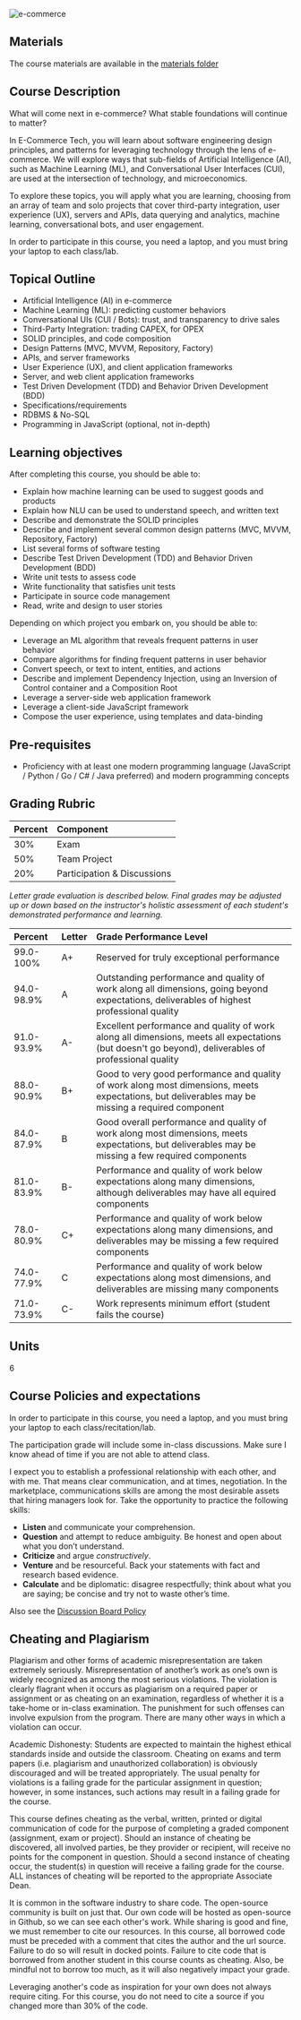 ![e-commerce](https://cloud.githubusercontent.com/assets/933621/10716481/265914d0-7b11-11e5-8538-a32894ea5ccb.jpg)

## Materials

The course materials are available in the [materials folder](./materials/REAMDE.md#overview)

## Course Description

What will come next in e-commerce? What stable foundations will continue to matter?

In E-Commerce Tech, you will learn about software engineering design principles, and patterns for leveraging technology through the lens of e-commerce. We will explore ways that sub-fields of Artificial Intelligence (AI), such as Machine Learning (ML), and Conversational User Interfaces (CUI), are used at the intersection of technology, and microeconomics.

To explore these topics, you will apply what you are learning, choosing from an array of team and solo projects that cover third-party integration, user experience (UX), servers and APIs, data querying and analytics, machine learning, conversational bots, and user engagement.

In order to participate in this course, you need a laptop, and you must bring your laptop to each class/lab.

## Topical Outline

* Artificial Intelligence (AI) in e-commerce
* Machine Learning (ML): predicting customer behaviors
* Conversational UIs (CUI / Bots): trust, and transparency to drive sales
* Third-Party Integration: trading CAPEX, for OPEX
* SOLID principles, and code composition
* Design Patterns (MVC, MVVM, Repository, Factory)
* APIs, and server frameworks
* User Experience (UX), and client application frameworks
* Server, and web client application frameworks
* Test Driven Development (TDD) and Behavior Driven Development (BDD)
* Specifications/requirements
* RDBMS & No-SQL
* Programming in JavaScript (optional, not in-depth)

## Learning objectives
After completing this course, you should be able to:

* Explain how machine learning can be used to suggest goods and products
* Explain how NLU can be used to understand speech, and written text
* Describe and demonstrate the SOLID principles
* Describe and implement several common design patterns (MVC, MVVM, Repository, Factory)
* List several forms of software testing
* Describe Test Driven Development (TDD) and Behavior Driven Development (BDD)
* Write unit tests to assess code
* Write functionality that satisfies unit tests
* Participate in source code management
* Read, write and design to user stories

Depending on which project you embark on, you should be able to:

* Leverage an ML algorithm that reveals frequent patterns in user behavior
* Compare algorithms for finding frequent patterns in user behavior
* Convert speech, or text to intent, entities, and actions
* Describe and implement Dependency Injection, using an Inversion of Control container and a Composition Root
* Leverage a server-side web application framework
* Leverage a client-side JavaScript framework
* Compose the user experience, using templates and data-binding


## Pre-requisites
* Proficiency with at least one modern programming language (JavaScript / Python / Go / C# / Java preferred) and modern programming concepts

## Grading Rubric
| Percent | Component |
|:--------|:----------|
| 30% | Exam |
| 50% | Team Project |
| 20% | Participation & Discussions |

_Letter grade evaluation is described below. Final grades may be adjusted up or down based on the instructor's holistic assessment of each student's demonstrated performance and learning._

| Percent | Letter | Grade Performance Level |
|:--------|:-------|:------------------------|
| 99.0-100% | A+ | Reserved for truly exceptional performance |
| 94.0-98.9% | A | Outstanding performance and quality of work along all dimensions, going beyond expectations, deliverables of highest professional quality |
| 91.0-93.9% | A- | Excellent performance and quality of work along all dimensions, meets all expectations (but doesn't go beyond), deliverables of professional quality |
| 88.0-90.9% | B+ | Good to very good performance and quality of work along most dimensions, meets expectations, but deliverables may be missing a required component |
| 84.0-87.9% | B | Good overall performance and quality of work along most dimensions, meets expectations, but deliverables may be missing a few required components |
| 81.0-83.9% | B- | Performance and quality of work below expectations along many dimensions, although deliverables may have all equired components |
| 78.0-80.9% | C+ | Performance and quality of work below expectations along many dimensions, and deliverables may be missing a few required components |
| 74.0-77.9% | C | Performance and quality of work below expectations along most dimensions, and deliverables are missing many components |
| 71.0-73.9% | C- | Work represents minimum effort (student fails the course) |

## Units
6

## Course Policies and expectations
In order to participate in this course, you need a laptop, and you must bring your laptop to each class/recitation/lab.

The participation grade will include some in-class discussions. Make sure I know ahead of time if you are not able to attend class.

I expect you to establish a professional relationship with each other, and with me. That means clear communication, and at times, negotiation. In the marketplace, communications skills are among the most desirable assets that hiring managers look for. Take the opportunity to practice the following skills:

* **Listen** and communicate your comprehension.
* **Question** and attempt to reduce ambiguity. Be honest and open about what you don’t understand.
* **Criticize** and argue _constructively_.
* **Venture** and be resourceful. Back your statements with fact and research based evidence.
* **Calculate** and be diplomatic: disagree respectfully; think about what you are saying; be concise and try not to waste other’s time.

Also see the [Discussion Board Policy](Discussion-Board-Policy.md)


## Cheating and Plagiarism

Plagiarism and other forms of academic misrepresentation are taken extremely seriously. Misrepresentation of another’s work as one’s own is widely recognized as among the most serious violations. The violation is clearly flagrant when it occurs as plagiarism on a required paper or assignment or as cheating on an examination, regardless of whether it is a take-home or in-class examination. The punishment for such offenses can involve expulsion from the program. There are many other ways in which a violation can occur.

Academic Dishonesty: Students are expected to maintain the highest ethical standards inside and outside the classroom. Cheating on exams and term papers (i.e. plagiarism and unauthorized collaboration) is obviously discouraged and will be treated appropriately. The usual penalty for violations is a failing grade for the particular assignment in question; however, in some instances, such actions may result in a failing grade for the course.

This course defines cheating as the verbal, written, printed or digital communication of code for the purpose of completing a graded component (assignment, exam or project). Should an instance of cheating be discovered, all involved parties, be they provider or recipient, will receive no points for the component in question. Should a second instance of cheating occur, the student(s) in question will receive a failing grade for the course. ALL instances of cheating will be reported to the appropriate Associate Dean.

It is common in the software industry to share code. The open-source community is built on just that. Our own code will be hosted as open-source in Github, so we can see each other's work. While sharing is good and fine, we must remember to cite our resources. In this course, all borrowed code must be preceded with a comment that cites the author and the url source. Failure to do so will result in docked points. Failure to cite code that is borrowed from another student in this course counts as cheating. Also, be mindful not to borrow too much, as it will also negatively impact your grade.

Leveraging another's code as inspiration for your own does not always require citing. For this course, you do not need to cite a source if you changed more than 30% of the code.
